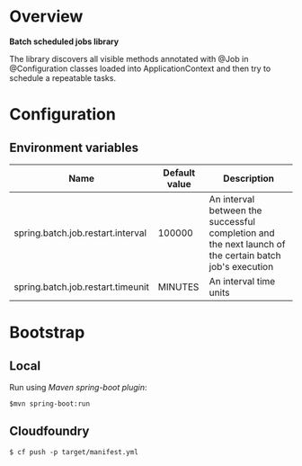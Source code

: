 # Overview

**Batch scheduled jobs library**

The library discovers all visible methods annotated with @Job in @Configuration classes loaded into ApplicationContext and then try to schedule a repeatable tasks.

# Configuration

## Environment variables

| Name | Default value | Description | 
| --- | --- | --- |
| spring.batch.job.restart.interval | 100000 | An interval between the successful completion and the next launch of the certain batch job's execution |
| spring.batch.job.restart.timeunit | MINUTES | An interval time units |

# Bootstrap

## Local

Run using *Maven spring-boot plugin*:

`$mvn spring-boot:run`

## Cloudfoundry

`$ cf push -p target/manifest.yml`

     